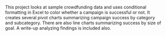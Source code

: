 This project looks at sample crowdfunding data and uses conditional formatting in Excel to color whether a campaign is successful or not. It creates several pivot charts summarizing campaign success by category and subcategory. There are also line charts summarizing success by size of goal. A write-up analyzing findings is included also.

